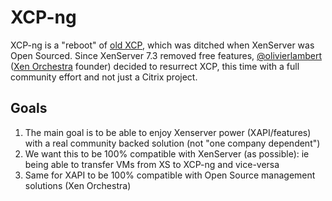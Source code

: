 # XCP-ng

XCP-ng is a "reboot" of [old XCP](https://wiki.xen.org/wiki/XCP_Overview), which was ditched when XenServer was Open Sourced. Since XenServer 7.3 removed free features, [@olivierlambert](https://github.com/olivierlambert) ([Xen Orchestra](https://xen-orchestra.com) founder) decided to resurrect XCP, this time with a full community effort and not just a Citrix project.

## Goals

1. The main goal is to be able to enjoy Xenserver power (XAPI/features) with a real community backed solution (not "one company dependent")
2. We want this to be 100% compatible with XenServer (as possible): ie being able to transfer VMs from XS to XCP-ng and vice-versa
3. Same for XAPI to be 100% compatible with Open Source management solutions (Xen Orchestra)

